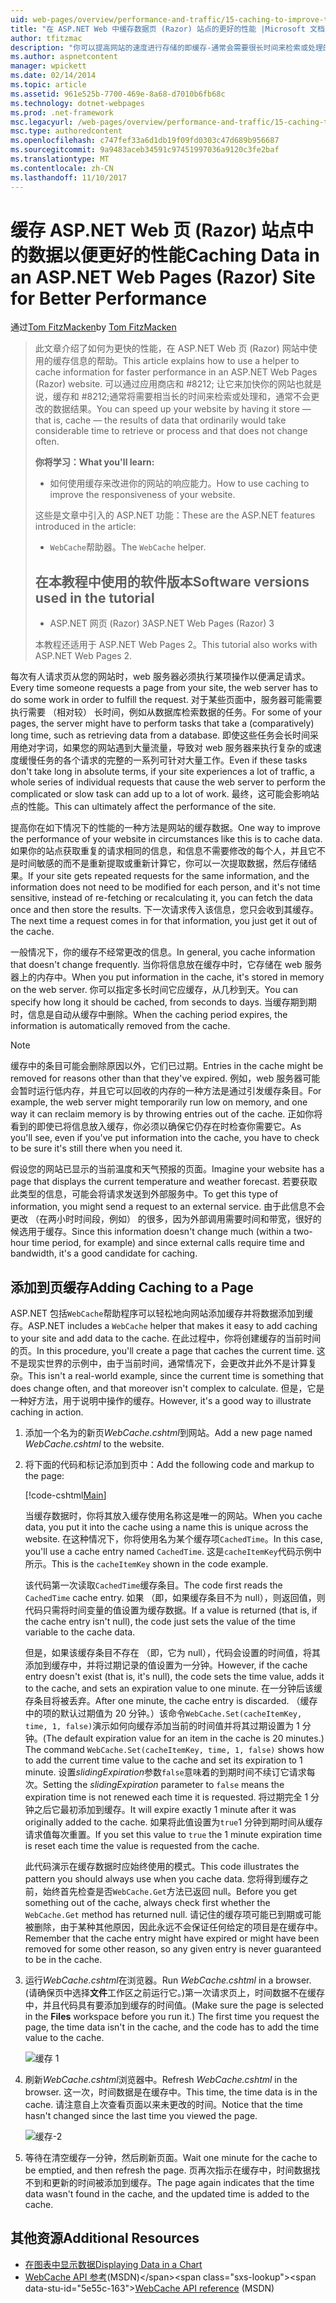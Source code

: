 ```yaml
---
uid: web-pages/overview/performance-and-traffic/15-caching-to-improve-the-performance-of-your-website
title: "在 ASP.NET Web 中缓存数据页 (Razor) 站点的更好的性能 |Microsoft 文档"
author: tfitzmac
description: "你可以提高网站的速度进行存储的即缓存-通常会需要很长时间来检索或处理的数据的结果..."
ms.author: aspnetcontent
manager: wpickett
ms.date: 02/14/2014
ms.topic: article
ms.assetid: 961e525b-7700-469e-8a68-d7010b6fb68c
ms.technology: dotnet-webpages
ms.prod: .net-framework
msc.legacyurl: /web-pages/overview/performance-and-traffic/15-caching-to-improve-the-performance-of-your-website
msc.type: authoredcontent
ms.openlocfilehash: c747fef33a6d1db19f09fd0303c47d689b956687
ms.sourcegitcommit: 9a9483aceb34591c97451997036a9120c3fe2baf
ms.translationtype: MT
ms.contentlocale: zh-CN
ms.lasthandoff: 11/10/2017
---
```

<a name="caching-data-in-an-aspnet-web-pages-razor-site-for-better-performance"></a><span data-ttu-id="5e55c-103">缓存 ASP.NET Web 页 (Razor) 站点中的数据以便更好的性能</span><span class="sxs-lookup"><span data-stu-id="5e55c-103">Caching Data in an ASP.NET Web Pages (Razor) Site for Better Performance</span></span>
====================
<span data-ttu-id="5e55c-104">通过[Tom FitzMacken](https://github.com/tfitzmac)</span><span class="sxs-lookup"><span data-stu-id="5e55c-104">by [Tom FitzMacken](https://github.com/tfitzmac)</span></span>

> <span data-ttu-id="5e55c-105">此文章介绍了如何为更快的性能，在 ASP.NET Web 页 (Razor) 网站中使用的缓存信息的帮助。</span><span class="sxs-lookup"><span data-stu-id="5e55c-105">This article explains how to use a helper to cache information for faster performance in an ASP.NET Web Pages (Razor) website.</span></span> <span data-ttu-id="5e55c-106">可以通过应用商店和 #8212; 让它来加快你的网站也就是说，缓存和 #8212;通常将需要相当长的时间来检索或处理和，通常不会更改的数据结果。</span><span class="sxs-lookup"><span data-stu-id="5e55c-106">You can speed up your website by having it store &#8212; that is, cache &#8212; the results of data that ordinarily would take considerable time to retrieve or process and that does not change often.</span></span>
> 
> <span data-ttu-id="5e55c-107">**你将学习：**</span><span class="sxs-lookup"><span data-stu-id="5e55c-107">**What you'll learn:**</span></span> 
> 
> - <span data-ttu-id="5e55c-108">如何使用缓存来改进你的网站的响应能力。</span><span class="sxs-lookup"><span data-stu-id="5e55c-108">How to use caching to improve the responsiveness of your website.</span></span>
> 
> <span data-ttu-id="5e55c-109">这些是文章中引入的 ASP.NET 功能：</span><span class="sxs-lookup"><span data-stu-id="5e55c-109">These are the ASP.NET features introduced in the article:</span></span>
> 
> - <span data-ttu-id="5e55c-110">`WebCache`帮助器。</span><span class="sxs-lookup"><span data-stu-id="5e55c-110">The `WebCache` helper.</span></span>
>   
> 
> ## <a name="software-versions-used-in-the-tutorial"></a><span data-ttu-id="5e55c-111">在本教程中使用的软件版本</span><span class="sxs-lookup"><span data-stu-id="5e55c-111">Software versions used in the tutorial</span></span>
> 
> 
> - <span data-ttu-id="5e55c-112">ASP.NET 网页 (Razor) 3</span><span class="sxs-lookup"><span data-stu-id="5e55c-112">ASP.NET Web Pages (Razor) 3</span></span>
>   
> 
> <span data-ttu-id="5e55c-113">本教程还适用于 ASP.NET Web Pages 2。</span><span class="sxs-lookup"><span data-stu-id="5e55c-113">This tutorial also works with ASP.NET Web Pages 2.</span></span>


<span data-ttu-id="5e55c-114">每次有人请求页从您的网站时，web 服务器必须执行某项操作以便满足请求。</span><span class="sxs-lookup"><span data-stu-id="5e55c-114">Every time someone requests a page from your site, the web server has to do some work in order to fulfill the request.</span></span> <span data-ttu-id="5e55c-115">对于某些页面中，服务器可能需要执行需要 （相对较） 长时间，例如从数据库检索数据的任务。</span><span class="sxs-lookup"><span data-stu-id="5e55c-115">For some of your pages, the server might have to perform tasks that take a (comparatively) long time, such as retrieving data from a database.</span></span> <span data-ttu-id="5e55c-116">即使这些任务会长时间采用绝对字词，如果您的网站遇到大量流量，导致对 web 服务器来执行复杂的或速度缓慢任务的各个请求的完整的一系列可针对大量工作。</span><span class="sxs-lookup"><span data-stu-id="5e55c-116">Even if these tasks don't take long in absolute terms, if your site experiences a lot of traffic, a whole series of individual requests that cause the web server to perform the complicated or slow task can add up to a lot of work.</span></span> <span data-ttu-id="5e55c-117">最终，这可能会影响站点的性能。</span><span class="sxs-lookup"><span data-stu-id="5e55c-117">This can ultimately affect the performance of the site.</span></span>

<span data-ttu-id="5e55c-118">提高你在如下情况下的性能的一种方法是网站的缓存数据。</span><span class="sxs-lookup"><span data-stu-id="5e55c-118">One way to improve the performance of your website in circumstances like this is to cache data.</span></span> <span data-ttu-id="5e55c-119">如果你的站点获取重复的请求相同的信息，和信息不需要修改的每个人，并且它不是时间敏感的而不是重新提取或重新计算它，你可以一次提取数据，然后存储结果。</span><span class="sxs-lookup"><span data-stu-id="5e55c-119">If your site gets repeated requests for the same information, and the information does not need to be modified for each person, and it's not time sensitive, instead of re-fetching or recalculating it, you can fetch the data once and then store the results.</span></span> <span data-ttu-id="5e55c-120">下一次请求传入该信息，您只会收到其缓存。</span><span class="sxs-lookup"><span data-stu-id="5e55c-120">The next time a request comes in for that information, you just get it out of the cache.</span></span>

<span data-ttu-id="5e55c-121">一般情况下，你的缓存不经常更改的信息。</span><span class="sxs-lookup"><span data-stu-id="5e55c-121">In general, you cache information that doesn't change frequently.</span></span> <span data-ttu-id="5e55c-122">当你将信息放在缓存中时，它存储在 web 服务器上的内存中。</span><span class="sxs-lookup"><span data-stu-id="5e55c-122">When you put information in the cache, it's stored in memory on the web server.</span></span> <span data-ttu-id="5e55c-123">你可以指定多长时间它应缓存，从几秒到天。</span><span class="sxs-lookup"><span data-stu-id="5e55c-123">You can specify how long it should be cached, from seconds to days.</span></span> <span data-ttu-id="5e55c-124">当缓存期到期时，信息是自动从缓存中删除。</span><span class="sxs-lookup"><span data-stu-id="5e55c-124">When the caching period expires, the information is automatically removed from the cache.</span></span>

> [!NOTE]
> <span data-ttu-id="5e55c-125">缓存中的条目可能会删除原因以外，它们已过期。</span><span class="sxs-lookup"><span data-stu-id="5e55c-125">Entries in the cache might be removed for reasons other than that they've expired.</span></span> <span data-ttu-id="5e55c-126">例如，web 服务器可能会暂时运行低内存，并且它可以回收的内存的一种方法是通过引发缓存条目。</span><span class="sxs-lookup"><span data-stu-id="5e55c-126">For example, the web server might temporarily run low on memory, and one way it can reclaim memory is by throwing entries out of the cache.</span></span> <span data-ttu-id="5e55c-127">正如你将看到的即使已将信息放入缓存，你必须以确保它仍存在时检查你需要它。</span><span class="sxs-lookup"><span data-stu-id="5e55c-127">As you'll see, even if you've put information into the cache, you have to check to be sure it's still there when you need it.</span></span>


<span data-ttu-id="5e55c-128">假设您的网站已显示的当前温度和天气预报的页面。</span><span class="sxs-lookup"><span data-stu-id="5e55c-128">Imagine your website has a page that displays the current temperature and weather forecast.</span></span> <span data-ttu-id="5e55c-129">若要获取此类型的信息，可能会将请求发送到外部服务中。</span><span class="sxs-lookup"><span data-stu-id="5e55c-129">To get this type of information, you might send a request to an external service.</span></span> <span data-ttu-id="5e55c-130">由于此信息不会更改 （在两小时时间段，例如） 的很多，因为外部调用需要时间和带宽，很好的候选用于缓存。</span><span class="sxs-lookup"><span data-stu-id="5e55c-130">Since this information doesn't change much (within a two-hour time period, for example) and since external calls require time and bandwidth, it's a good candidate for caching.</span></span>

## <a name="adding-caching-to-a-page"></a><span data-ttu-id="5e55c-131">添加到页缓存</span><span class="sxs-lookup"><span data-stu-id="5e55c-131">Adding Caching to a Page</span></span>

<span data-ttu-id="5e55c-132">ASP.NET 包括`WebCache`帮助程序可以轻松地向网站添加缓存并将数据添加到缓存。</span><span class="sxs-lookup"><span data-stu-id="5e55c-132">ASP.NET includes a `WebCache` helper that makes it easy to add caching to your site and add data to the cache.</span></span> <span data-ttu-id="5e55c-133">在此过程中，你将创建缓存的当前时间的页。</span><span class="sxs-lookup"><span data-stu-id="5e55c-133">In this procedure, you'll create a page that caches the current time.</span></span> <span data-ttu-id="5e55c-134">这不是现实世界的示例中，由于当前时间，通常情况下，会更改并此外不是计算复杂。</span><span class="sxs-lookup"><span data-stu-id="5e55c-134">This isn't a real-world example, since the current time is something that does change often, and that moreover isn't complex to calculate.</span></span> <span data-ttu-id="5e55c-135">但是，它是一种好方法，用于说明中操作的缓存。</span><span class="sxs-lookup"><span data-stu-id="5e55c-135">However, it's a good way to illustrate caching in action.</span></span>

1. <span data-ttu-id="5e55c-136">添加一个名为的新页*WebCache.cshtml*到网站。</span><span class="sxs-lookup"><span data-stu-id="5e55c-136">Add a new page named *WebCache.cshtml* to the website.</span></span>
2. <span data-ttu-id="5e55c-137">将下面的代码和标记添加到页中：</span><span class="sxs-lookup"><span data-stu-id="5e55c-137">Add the following code and markup to the page:</span></span>

    [!code-cshtml[Main](15-caching-to-improve-the-performance-of-your-website/samples/sample1.cshtml)]

    <span data-ttu-id="5e55c-138">当缓存数据时，你将其放入缓存使用名称这是唯一的网站。</span><span class="sxs-lookup"><span data-stu-id="5e55c-138">When you cache data, you put it into the cache using a name this is unique across the website.</span></span> <span data-ttu-id="5e55c-139">在这种情况下，你将使用名为某个缓存项`CachedTime`。</span><span class="sxs-lookup"><span data-stu-id="5e55c-139">In this case, you'll use a cache entry named `CachedTime`.</span></span> <span data-ttu-id="5e55c-140">这是`cacheItemKey`代码示例中所示。</span><span class="sxs-lookup"><span data-stu-id="5e55c-140">This is the `cacheItemKey` shown in the code example.</span></span>

    <span data-ttu-id="5e55c-141">该代码第一次读取`CachedTime`缓存条目。</span><span class="sxs-lookup"><span data-stu-id="5e55c-141">The code first reads the `CachedTime` cache entry.</span></span> <span data-ttu-id="5e55c-142">如果 （即，如果缓存条目不为 null），则返回值，则代码只需将时间变量的值设置为缓存数据。</span><span class="sxs-lookup"><span data-stu-id="5e55c-142">If a value is returned (that is, if the cache entry isn't null), the code just sets the value of the time variable to the cache data.</span></span>

    <span data-ttu-id="5e55c-143">但是，如果该缓存条目不存在 （即，它为 null），代码会设置的时间值，将其添加到缓存中，并将过期记录的值设置为一分钟。</span><span class="sxs-lookup"><span data-stu-id="5e55c-143">However, if the cache entry doesn't exist (that is, it's null), the code sets the time value, adds it to the cache, and sets an expiration value to one minute.</span></span> <span data-ttu-id="5e55c-144">在一分钟后该缓存条目将被丢弃。</span><span class="sxs-lookup"><span data-stu-id="5e55c-144">After one minute, the cache entry is discarded.</span></span> <span data-ttu-id="5e55c-145">（缓存中的项的默认过期值为 20 分钟。）该命令`WebCache.Set(cacheItemKey, time, 1, false)`演示如何向缓存添加当前的时间值并将其过期设置为 1 分钟。</span><span class="sxs-lookup"><span data-stu-id="5e55c-145">(The default expiration value for an item in the cache is 20 minutes.) The command `WebCache.Set(cacheItemKey, time, 1, false)` shows how to add the current time value to the cache and set its expiration to 1 minute.</span></span> <span data-ttu-id="5e55c-146">设置*slidingExpiration*参数`false`意味着的到期时间不续订它请求每次。</span><span class="sxs-lookup"><span data-stu-id="5e55c-146">Setting the *slidingExpiration* parameter to `false` means the expiration time is not renewed each time it is requested.</span></span> <span data-ttu-id="5e55c-147">将过期完全 1 分钟之后它最初添加到缓存。</span><span class="sxs-lookup"><span data-stu-id="5e55c-147">It will expire exactly 1 minute after it was originally added to the cache.</span></span> <span data-ttu-id="5e55c-148">如果将此值设置为`true`1 分钟到期时间从缓存请求值每次重置。</span><span class="sxs-lookup"><span data-stu-id="5e55c-148">If you set this value to `true` the 1 minute expiration time is reset each time the value is requested from the cache.</span></span>

    <span data-ttu-id="5e55c-149">此代码演示在缓存数据时应始终使用的模式。</span><span class="sxs-lookup"><span data-stu-id="5e55c-149">This code illustrates the pattern you should always use when you cache data.</span></span> <span data-ttu-id="5e55c-150">您将得到缓存之前，始终首先检查是否`WebCache.Get`方法已返回 null。</span><span class="sxs-lookup"><span data-stu-id="5e55c-150">Before you get something out of the cache, always check first whether the `WebCache.Get` method has returned null.</span></span> <span data-ttu-id="5e55c-151">请记住的缓存项可能已到期或可能被删除，由于某种其他原因，因此永远不会保证任何给定的项目是在缓存中。</span><span class="sxs-lookup"><span data-stu-id="5e55c-151">Remember that the cache entry might have expired or might have been removed for some other reason, so any given entry is never guaranteed to be in the cache.</span></span>
3. <span data-ttu-id="5e55c-152">运行*WebCache.cshtml*在浏览器。</span><span class="sxs-lookup"><span data-stu-id="5e55c-152">Run *WebCache.cshtml* in a browser.</span></span> <span data-ttu-id="5e55c-153">(请确保页中选择**文件**工作区之前运行它。)第一次请求页上，时间数据不在缓存中，并且代码具有要添加到缓存的时间值。</span><span class="sxs-lookup"><span data-stu-id="5e55c-153">(Make sure the page is selected in the **Files** workspace before you run it.) The first time you request the page, the time data isn't in the cache, and the code has to add the time value to the cache.</span></span>

    ![缓存 1](15-caching-to-improve-the-performance-of-your-website/_static/image1.jpg)
4. <span data-ttu-id="5e55c-155">刷新*WebCache.cshtml*浏览器中。</span><span class="sxs-lookup"><span data-stu-id="5e55c-155">Refresh *WebCache.cshtml* in the browser.</span></span> <span data-ttu-id="5e55c-156">这一次，时间数据是在缓存中。</span><span class="sxs-lookup"><span data-stu-id="5e55c-156">This time, the time data is in the cache.</span></span> <span data-ttu-id="5e55c-157">请注意自上次查看页面以来未更改的时间。</span><span class="sxs-lookup"><span data-stu-id="5e55c-157">Notice that the time hasn't changed since the last time you viewed the page.</span></span>

    ![缓存-2](15-caching-to-improve-the-performance-of-your-website/_static/image2.jpg)
5. <span data-ttu-id="5e55c-159">等待在清空缓存一分钟，然后刷新页面。</span><span class="sxs-lookup"><span data-stu-id="5e55c-159">Wait one minute for the cache to be emptied, and then refresh the page.</span></span> <span data-ttu-id="5e55c-160">页再次指示在缓存中，时间数据找不到和更新的时间被添加到缓存。</span><span class="sxs-lookup"><span data-stu-id="5e55c-160">The page again indicates that the time data wasn't found in the cache, and the updated time is added to the cache.</span></span>

<a id="Additional_Resources"></a>
## <a name="additional-resources"></a><span data-ttu-id="5e55c-161">其他资源</span><span class="sxs-lookup"><span data-stu-id="5e55c-161">Additional Resources</span></span>


- [<span data-ttu-id="5e55c-162">在图表中显示数据</span><span class="sxs-lookup"><span data-stu-id="5e55c-162">Displaying Data in a Chart</span></span>](https://go.microsoft.com/fwlink/?LinkId=202895)
- <span data-ttu-id="5e55c-163">[WebCache API 参考](https://msdn.microsoft.com/en-us/library/system.web.helpers.webcache(v=vs.99).aspx)(MSDN)</span><span class="sxs-lookup"><span data-stu-id="5e55c-163">[WebCache API reference](https://msdn.microsoft.com/en-us/library/system.web.helpers.webcache(v=vs.99).aspx) (MSDN)</span></span>
